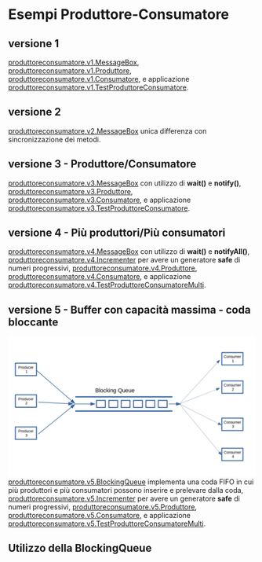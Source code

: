 # Esempi Produttore-Consumatore

## versione 1
[produttoreconsumatore.v1.MessageBox](./src/produttoreconsumatore/v1/MessageBox.java),
[produttoreconsumatore.v1.Produttore](./src/produttoreconsumatore/v1/Produttore.java),
[produttoreconsumatore.v1.Consumatore](./src/produttoreconsumatore/v1/Consumatore.java), 
e applicazione 
[produttoreconsumatore.v1.TestProduttoreConsumatore](./src/produttoreconsumatore/v1/TestProduttoreConsumatore.java).

## versione 2
[produttoreconsumatore.v2.MessageBox](./src/produttoreconsumatore/v2/MessageBox.java) 
unica differenza con sincronizzazione dei metodi. 

## versione 3 - Produttore/Consumatore
[produttoreconsumatore.v3.MessageBox](./src/produttoreconsumatore/v3/MessageBox.java) con utilizzo di **wait()** e **notify()**,
[produttoreconsumatore.v3.Produttore](./src/produttoreconsumatore/v3/Produttore.java),
[produttoreconsumatore.v3.Consumatore](./src/produttoreconsumatore/v3/Consumatore.java),
e applicazione
[produttoreconsumatore.v3.TestProduttoreConsumatore](./src/produttoreconsumatore/v3/TestProduttoreConsumatore.java).

## versione 4 - Più produttori/Più consumatori
[produttoreconsumatore.v4.MessageBox](./src/produttoreconsumatore/v4/MessageBox.java) con utilizzo di **wait()** e **notifyAll()**,
[produttoreconsumatore.v4.Incrementer](./src/produttoreconsumatore/v4/Incrementer.java) per avere un generatore **safe** di numeri progressivi,
[produttoreconsumatore.v4.Produttore](./src/produttoreconsumatore/v4/Produttore.java),
[produttoreconsumatore.v4.Consumatore](./src/produttoreconsumatore/v4/Consumatore.java),
e applicazione
[produttoreconsumatore.v4.TestProduttoreConsumatoreMulti](./src/produttoreconsumatore/v4/TestProduttoreConsumatoreMulti.java).

## versione 5 - Buffer con capacità massima - coda bloccante
![](./BLOCKING_QUEUE_page-0001.jpg)
[produttoreconsumatore.v5.BlockingQueue](./src/produttoreconsumatore/v5/BlockingQueue.java) implementa una coda FIFO in cui più produttori e più consumatori possono inserire e prelevare dalla coda,
[produttoreconsumatore.v5.Incrementer](./src/produttoreconsumatore/v5/Incrementer.java) per avere un generatore **safe** di numeri progressivi,
[produttoreconsumatore.v5.Produttore](./src/produttoreconsumatore/v5/Produttore.java),
[produttoreconsumatore.v5.Consumatore](./src/produttoreconsumatore/v5/Consumatore.java),
e applicazione
[produttoreconsumatore.v5.TestProduttoreConsumatoreMulti](./src/produttoreconsumatore/v5/TestProduttoreConsumatoreMulti.java).

## Utilizzo della BlockingQueue





